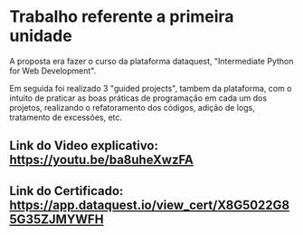 # Trabalho referente a primeira unidade
A proposta era fazer o curso da plataforma dataquest, "Intermediate Python for Web Development".

Em seguida foi realizado 3 "guided projects", tambem da plataforma, com o intuito de praticar as boas práticas de programação em cada um dos projetos,
realizando o refatoramento dos códigos, adição de logs, tratamento de excessões, etc.

## Link do Video explicativo: https://youtu.be/ba8uheXwzFA
## Link do Certificado: https://app.dataquest.io/view_cert/X8G5022G85G35ZJMYWFH
